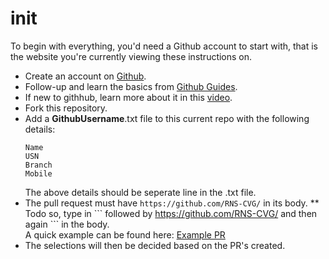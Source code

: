 # init
To begin with everything, you'd need a Github account to start with, that is the website you're currently viewing these instructions on. 

* Create an account on [Github](https://github.com/join).
* Follow-up and learn the basics from [Github Guides](https://github.com/join).
* If new to githhub, learn more about it in this [video](https://www.youtube.com/watch?v=0fKg7e37bQE).
* Fork this repository.
* Add a **GithubUsername**.txt file to this current repo with the following details:
  ```
  Name
  USN
  Branch
  Mobile
  ```
  The above details should be seperate line in the .txt file.
* The pull request must have ```https://github.com/RNS-CVG/``` in its body.
  ** Todo so, type in \`\`\` followed by https://github.com/RNS-CVG/ and then again \`\`\` in the body. <br>
      A quick example can be found here: [Example PR](https://github.com/RNS-CVG/init/pull/1)
* The selections will then be decided based on the PR's created.
